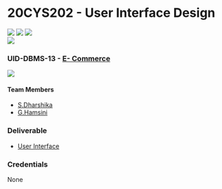 # 20CYS202 - User Interface Design 
![](https://img.shields.io/badge/Batch-22CYS-lightgreen) ![](https://img.shields.io/badge/UG-blue) ![](https://img.shields.io/badge/Subject-UID-blue) <br/>
![](https://img.shields.io/badge/Category-Univ-darkblue)

### UID-DBMS-13 - [E-  Commerce](https://amrita-tifac-cyber-blockchain.github.io/20CYS202-User_Interface_Design/Assignments/CB.EN.U4CYS22021/ui/)
![](https://img.shields.io/badge/Template-Partial)

#### Team Members
- [S.Dharshika](https://github.com/dharshi4228)
- [G.Hamsini](https://github.com/hamsinig)

### Deliverable 
- [User Interface](https://amrita-tifac-cyber-blockchain.github.io/20CYS202-User_Interface_Design/Assignments/CB.EN.U4CYS22021/ui/)

### Credentials
None
